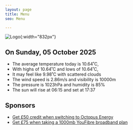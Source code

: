 ```yaml
---
layout: page
title: Menu
seo: Menu

---
```


![Logo](/images/logo.jpg){:width="832px"}

<!-- weather_marker starts -->
## On Sunday, 05 October 2025

- The average temperature today is 10.64˚C,
- With highs of 10.64˚C and lows of 10.64˚C,
- It may feel like 9.98˚C with scattered clouds
- The wind speed is 2.86m/s and visibility is 10000m
- The pressure is 1023hPa and humidity is 85%
- The sun will rise at 06:15 and set at 17:37

<!-- weather_marker ends -->

## Sponsors

- [Get £50 credit when switching to Octopus Energy](https://bit.ly/3oD1nnS)
- [Get £75 when taking a 1000mb YouFibre broadband plan](https://aklam.io/91zWhU?)
